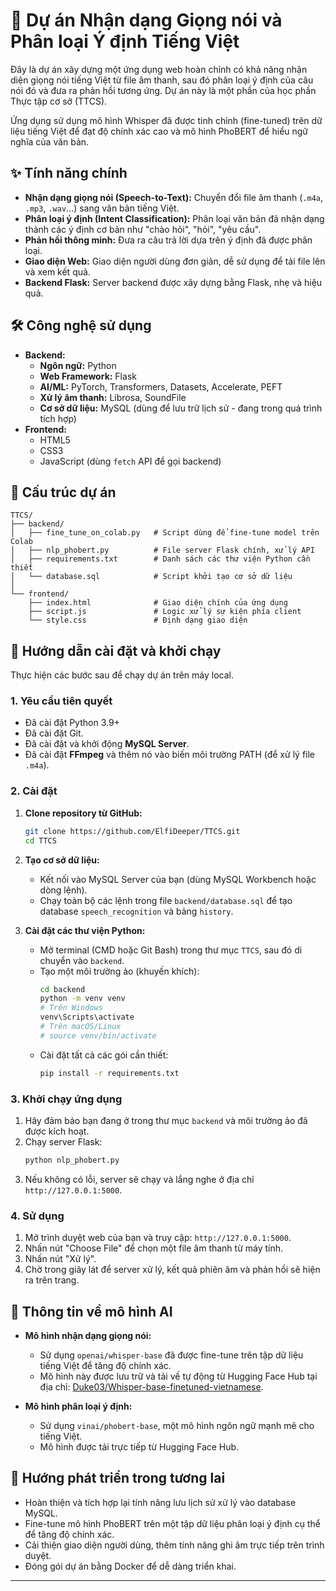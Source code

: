 # 🎯 Dự án Nhận dạng Giọng nói và Phân loại Ý định Tiếng Việt

Đây là dự án xây dựng một ứng dụng web hoàn chỉnh có khả năng nhận diện giọng nói tiếng Việt từ file âm thanh, sau đó phân loại ý định của câu nói đó và đưa ra phản hồi tương ứng. Dự án này là một phần của học phần Thực tập cơ sở (TTCS).

Ứng dụng sử dụng mô hình Whisper đã được tinh chỉnh (fine-tuned) trên dữ liệu tiếng Việt để đạt độ chính xác cao và mô hình PhoBERT để hiểu ngữ nghĩa của văn bản.

## ✨ Tính năng chính

  * **Nhận dạng giọng nói (Speech-to-Text):** Chuyển đổi file âm thanh (`.m4a`, `.mp3`, `.wav`...) sang văn bản tiếng Việt.
  * **Phân loại ý định (Intent Classification):** Phân loại văn bản đã nhận dạng thành các ý định cơ bản như "chào hỏi", "hỏi", "yêu cầu".
  * **Phản hồi thông minh:** Đưa ra câu trả lời dựa trên ý định đã được phân loại.
  * **Giao diện Web:** Giao diện người dùng đơn giản, dễ sử dụng để tải file lên và xem kết quả.
  * **Backend Flask:** Server backend được xây dựng bằng Flask, nhẹ và hiệu quả.

## 🛠️ Công nghệ sử dụng

  * **Backend:**
      * **Ngôn ngữ:** Python
      * **Web Framework:** Flask
      * **AI/ML:** PyTorch, Transformers, Datasets, Accelerate, PEFT
      * **Xử lý âm thanh:** Librosa, SoundFile
      * **Cơ sở dữ liệu:** MySQL (dùng để lưu trữ lịch sử - đang trong quá trình tích hợp)
  * **Frontend:**
      * HTML5
      * CSS3
      * JavaScript (dùng `fetch` API để gọi backend)

## 📁 Cấu trúc dự án

```
TTCS/
├── backend/
│   ├── fine_tune_on_colab.py   # Script dùng để fine-tune model trên Colab
│   ├── nlp_phobert.py          # File server Flask chính, xử lý API
│   ├── requirements.txt        # Danh sách các thư viện Python cần thiết
│   └── database.sql            # Script khởi tạo cơ sở dữ liệu
│
└── frontend/
    ├── index.html              # Giao diện chính của ứng dụng
    ├── script.js               # Logic xử lý sự kiện phía client
    └── style.css               # Định dạng giao diện
```

## 🚀 Hướng dẫn cài đặt và khởi chạy

Thực hiện các bước sau để chạy dự án trên máy local.

### 1\. Yêu cầu tiên quyết

  * Đã cài đặt Python 3.9+
  * Đã cài đặt Git.
  * Đã cài đặt và khởi động **MySQL Server**.
  * Đã cài đặt **FFmpeg** và thêm nó vào biến môi trường PATH (để xử lý file `.m4a`).

### 2\. Cài đặt

1.  **Clone repository từ GitHub:**

    ```bash
    git clone https://github.com/ElfiDeeper/TTCS.git
    cd TTCS
    ```

2.  **Tạo cơ sở dữ liệu:**

      * Kết nối vào MySQL Server của bạn (dùng MySQL Workbench hoặc dòng lệnh).
      * Chạy toàn bộ các lệnh trong file `backend/database.sql` để tạo database `speech_recognition` và bảng `history`.

3.  **Cài đặt các thư viện Python:**

      * Mở terminal (CMD hoặc Git Bash) trong thư mục `TTCS`, sau đó di chuyển vào `backend`.
      * Tạo một môi trường ảo (khuyến khích):
        ```bash
        cd backend
        python -m venv venv
        # Trên Windows
        venv\Scripts\activate
        # Trên macOS/Linux
        # source venv/bin/activate
        ```
      * Cài đặt tất cả các gói cần thiết:
        ```bash
        pip install -r requirements.txt
        ```

### 3\. Khởi chạy ứng dụng

1.  Hãy đảm bảo bạn đang ở trong thư mục `backend` và môi trường ảo đã được kích hoạt.
2.  Chạy server Flask:
    ```bash
    python nlp_phobert.py
    ```
3.  Nếu không có lỗi, server sẽ chạy và lắng nghe ở địa chỉ `http://127.0.0.1:5000`.

### 4\. Sử dụng

1.  Mở trình duyệt web của bạn và truy cập: `http://127.0.0.1:5000`.
2.  Nhấn nút "Choose File" để chọn một file âm thanh từ máy tính.
3.  Nhấn nút "Xử lý".
4.  Chờ trong giây lát để server xử lý, kết quả phiên âm và phản hồi sẽ hiện ra trên trang.

## 🧠 Thông tin về mô hình AI

  * **Mô hình nhận dạng giọng nói:**

      * Sử dụng `openai/whisper-base` đã được fine-tune trên tập dữ liệu tiếng Việt để tăng độ chính xác.
      * Mô hình này được lưu trữ và tải về tự động từ Hugging Face Hub tại địa chỉ: [Duke03/Whisper-base-finetuned-vietnamese](https://huggingface.co/Duke03/Whisper-base-finetuned-vietnamese/tree/main).

  * **Mô hình phân loại ý định:**

      * Sử dụng `vinai/phobert-base`, một mô hình ngôn ngữ mạnh mẽ cho tiếng Việt.
      * Mô hình được tải trực tiếp từ Hugging Face Hub.

## 🔮 Hướng phát triển trong tương lai

  * Hoàn thiện và tích hợp lại tính năng lưu lịch sử xử lý vào database MySQL.
  * Fine-tune mô hình PhoBERT trên một tập dữ liệu phân loại ý định cụ thể để tăng độ chính xác.
  * Cải thiện giao diện người dùng, thêm tính năng ghi âm trực tiếp trên trình duyệt.
  * Đóng gói dự án bằng Docker để dễ dàng triển khai.

-----
